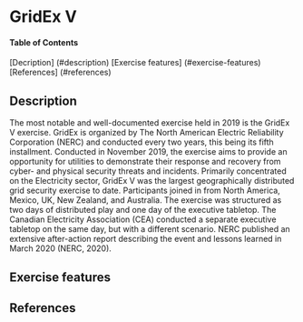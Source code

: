 # GridEx V

#### Table of Contents 
[Decription] (#description)
[Exercise features] (#exercise-features)
[References] (#references)

## Description 
The most notable and well-documented exercise held in 2019 is the GridEx V exercise. GridEx is organized by The North American Electric Reliability Corporation (NERC) and conducted every two years, this being its fifth installment. Conducted in November 2019, the exercise aims to provide an opportunity for utilities to demonstrate their response and recovery from cyber- and physical security threats and incidents. Primarily concentrated on the Electricity sector, GridEx V was the largest geographically distributed grid security exercise to date. Participants joined in from North America, Mexico, UK, New Zealand, and Australia. The exercise was structured as two days of distributed play and one day of the executive tabletop. The Canadian Electricity Association (CEA) conducted a separate executive tabletop on the same day, but with a different scenario. NERC published an extensive after-action report describing the event and lessons learned in March 2020 (NERC, 2020).

## Exercise features

## References
